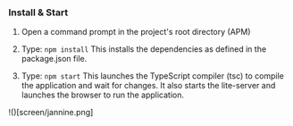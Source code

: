 
### Install & Start

1) Open a command prompt in the project's root directory (APM)

2) Type: `npm install`
    This installs the dependencies as defined in the package.json file.

3) Type: `npm start`
    This launches the TypeScript compiler (tsc) to compile the application and wait for changes.
    It also starts the lite-server and launches the browser to run the application.


!()[screen/jannine.png]


